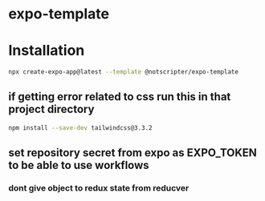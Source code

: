 # expo-template

# Installation

```bash
npx create-expo-app@latest --template @notscripter/expo-template
```

## if getting error related to css run this in that project directory

```bash
npm install --save-dev tailwindcss@3.3.2
```
## set repository secret from expo as EXPO_TOKEN to be able to use workflows

### dont give object to redux state from reducver
